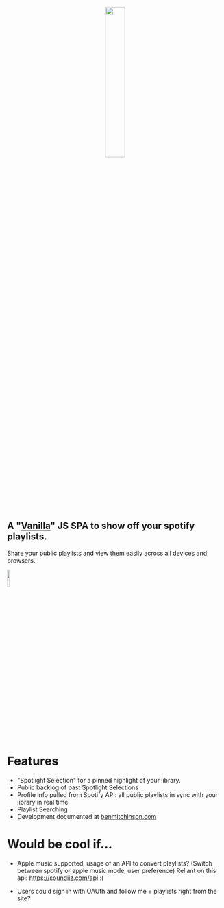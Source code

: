<p align="center"> <a href="https://benmitchinson.com/Making-Spotilight">
  <img width="30%" src="https://i.imgur.com/Jo4XFit.jpg">
</a> </p>

## A "[Vanilla](http://vanilla-js.com/)" JS SPA to show off your spotify playlists.</br>
Share your public playlists and view them easily across all devices and browsers.
<p align="left"> <a href="http://vanilla-js.com/">
  <img width="10%" src="http://vanilla-js.com/assets/button.png">
</a> </p>

# Features
* "Spotlight Selection" for a pinned highlight of your library.
* Public backlog of past Spotlight Selections
* Profile info pulled from Spotify API: all public playlists in sync with your library in real time.
* Playlist Searching
* Development documented at [benmitchinson.com](https://benmitchinson.com/Making-Spotilight)

# Would be cool if...
* Apple music supported, usage of an API to convert playlists? (Switch between spotify or apple music mode, user preference)
Reliant on this api: https://soundiiz.com/api :(

* Users could sign in with OAUth and follow me + playlists right from the site?
